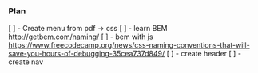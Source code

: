 

### Plan
[ ] - Create menu from pdf -> css
[ ] - learn BEM http://getbem.com/naming/
[ ] - bem with js https://www.freecodecamp.org/news/css-naming-conventions-that-will-save-you-hours-of-debugging-35cea737d849/
[ ] - create header
[ ] - create nav
